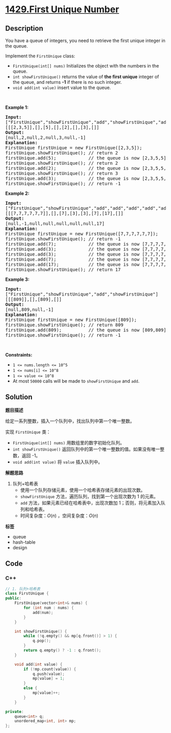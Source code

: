 # [1429.First Unique Number](https://leetcode.com/problems/first-unique-number/description/)

## Description

<!-- description:start -->

<p>You have a queue of integers, you need to retrieve the first unique integer in the queue.</p>

<p>Implement the <code>FirstUnique</code>&nbsp;class:</p>

<ul>
	<li><code>FirstUnique(int[] nums)</code> Initializes the object with the numbers in the queue.</li>
	<li><code>int showFirstUnique()</code>&nbsp;returns the value of <strong>the&nbsp;first unique</strong> integer of the queue, and returns <strong>-1</strong> if there is no such integer.</li>
	<li><code>void add(int value)</code>&nbsp;insert value&nbsp;to&nbsp;the queue.</li>
</ul>

<p>&nbsp;</p>
<p><strong class="example">Example 1:</strong></p>

<pre>
<b>Input: </b>
[&quot;FirstUnique&quot;,&quot;showFirstUnique&quot;,&quot;add&quot;,&quot;showFirstUnique&quot;,&quot;add&quot;,&quot;showFirstUnique&quot;,&quot;add&quot;,&quot;showFirstUnique&quot;]
[[[2,3,5]],[],[5],[],[2],[],[3],[]]
<b>Output: </b>
[null,2,null,2,null,3,null,-1]
<b>Explanation: </b>
FirstUnique firstUnique = new FirstUnique([2,3,5]);
firstUnique.showFirstUnique(); // return 2
firstUnique.add(5);            // the queue is now [2,3,5,5]
firstUnique.showFirstUnique(); // return 2
firstUnique.add(2);&nbsp; &nbsp; &nbsp; &nbsp; &nbsp; &nbsp; // the queue is now [2,3,5,5,2]
firstUnique.showFirstUnique(); // return 3
firstUnique.add(3);&nbsp; &nbsp; &nbsp; &nbsp; &nbsp; &nbsp; // the queue is now [2,3,5,5,2,3]
firstUnique.showFirstUnique(); // return -1
</pre>

<p><strong class="example">Example 2:</strong></p>

<pre>
<b>Input: </b>
[&quot;FirstUnique&quot;,&quot;showFirstUnique&quot;,&quot;add&quot;,&quot;add&quot;,&quot;add&quot;,&quot;add&quot;,&quot;add&quot;,&quot;showFirstUnique&quot;]
[[[7,7,7,7,7,7]],[],[7],[3],[3],[7],[17],[]]
<b>Output: </b>
[null,-1,null,null,null,null,null,17]
<b>Explanation: </b>
FirstUnique firstUnique = new FirstUnique([7,7,7,7,7,7]);
firstUnique.showFirstUnique(); // return -1
firstUnique.add(7);            // the queue is now [7,7,7,7,7,7,7]
firstUnique.add(3);&nbsp; &nbsp; &nbsp; &nbsp; &nbsp; &nbsp; // the queue is now [7,7,7,7,7,7,7,3]
firstUnique.add(3);&nbsp; &nbsp; &nbsp; &nbsp; &nbsp; &nbsp; // the queue is now [7,7,7,7,7,7,7,3,3]
firstUnique.add(7);&nbsp; &nbsp; &nbsp; &nbsp; &nbsp; &nbsp; // the queue is now [7,7,7,7,7,7,7,3,3,7]
firstUnique.add(17);&nbsp; &nbsp; &nbsp; &nbsp; &nbsp; &nbsp;// the queue is now [7,7,7,7,7,7,7,3,3,7,17]
firstUnique.showFirstUnique(); // return 17
</pre>

<p><strong class="example">Example 3:</strong></p>

<pre>
<b>Input: </b>
[&quot;FirstUnique&quot;,&quot;showFirstUnique&quot;,&quot;add&quot;,&quot;showFirstUnique&quot;]
[[[809]],[],[809],[]]
<b>Output: </b>
[null,809,null,-1]
<b>Explanation: </b>
FirstUnique firstUnique = new FirstUnique([809]);
firstUnique.showFirstUnique(); // return 809
firstUnique.add(809);          // the queue is now [809,809]
firstUnique.showFirstUnique(); // return -1
</pre>

<p>&nbsp;</p>
<p><strong>Constraints:</strong></p>

<ul>
	<li><code>1 &lt;= nums.length &lt;= 10^5</code></li>
	<li><code>1 &lt;= nums[i] &lt;= 10^8</code></li>
	<li><code>1 &lt;= value &lt;= 10^8</code></li>
	<li>At most <code>50000</code>&nbsp;calls will be made to <code>showFirstUnique</code>&nbsp;and <code>add</code>.</li>
</ul>

<!-- description:end -->

## Solution

**题目描述**

给定一系列整数，插入一个队列中，找出队列中第一个唯一整数。

实现 `FirstUnique` 类：

- `FirstUnique(int[] nums)` 用数组里的数字初始化队列。
- `int showFirstUnique()` 返回队列中的第一个唯一整数的值。如果没有唯一整数，返回 -1。
- `void add(int value)` 将 `value` 插入队列中。

**解题思路**

1. 队列+哈希表
   - 使用一个队列存储元素，使用一个哈希表存储元素的出现次数。
   - `showFirstUnique` 方法，遍历队列，找到第一个出现次数为 1 的元素。
   - `add` 方法，如果元素已经在哈希表中，出现次数加 1；否则，将元素加入队列和哈希表。
   - 时间复杂度：$O(n)$ ，空间复杂度：$O(n)$

**标签**

- queue
- hash-table
- design

<!-- code start -->
## Code

### C++

```cpp
// 1. 队列+哈希表
class FirstUnique {
public:
    FirstUnique(vector<int>& nums) {
        for (int num : nums) {
            add(num);
        }
    }

    int showFirstUnique() {
        while (!q.empty() && mp[q.front()] > 1) {
            q.pop();
        }
        return q.empty() ? -1 : q.front();
    }

    void add(int value) {
        if (!mp.count(value)) {
            q.push(value);
            mp[value] = 1;
        }
        else {
            mp[value]++;
        }
    }

private:
    queue<int> q;
    unordered_map<int, int> mp;
};
```

<!-- code end -->
